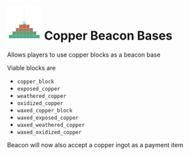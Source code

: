 
# ![image](https://raw.githubusercontent.com/ADHDMC/Copper-beacon-bases/master/pack.png) Copper Beacon Bases 

Allows players to use copper blocks as a beacon base

Viable blocks are

* `copper_block`
* `exposed_copper`
* `weathered_copper`
* `oxidized_copper`
* `waxed_copper_block`
* `waxed_exposed_copper`
* `waxed_weathered_copper`
* `waxed_oxidized_copper`

Beacon will now also accept a copper ingot as a payment item
